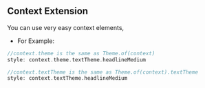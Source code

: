 <!--
This README describes the package. If you publish this package to pub.dev,
this README's contents appear on the landing page for your package.

For information about how to write a good package README, see the guide for
[writing package pages](https://dart.dev/guides/libraries/writing-package-pages).

For general information about developing packages, see the Dart guide for
[creating packages](https://dart.dev/guides/libraries/create-library-packages)
and the Flutter guide for
[developing packages and plugins](https://flutter.dev/developing-packages).
-->

## Context Extension

You can use very easy context elements,

* For Example:

```dart
//context.theme is the same as Theme.of(context)
style: context.theme.textTheme.headlineMedium

//context.textTheme is the same as Theme.of(context).textTheme
style: context.textTheme.headlineMedium
```